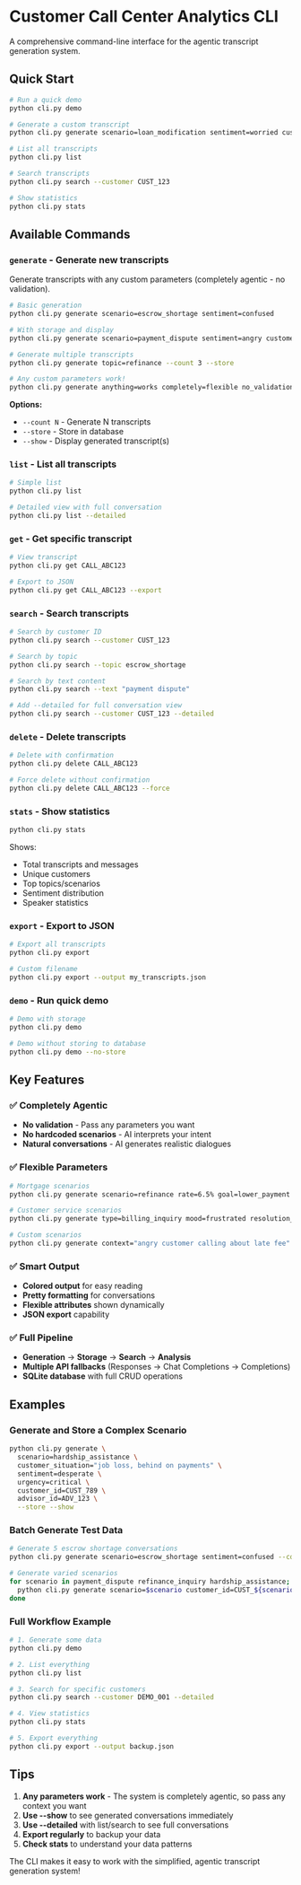 # Customer Call Center Analytics CLI

A comprehensive command-line interface for the agentic transcript generation system.

## Quick Start

```bash
# Run a quick demo
python cli.py demo

# Generate a custom transcript
python cli.py generate scenario=loan_modification sentiment=worried customer_id=CUST_123 --show --store

# List all transcripts
python cli.py list

# Search transcripts
python cli.py search --customer CUST_123

# Show statistics
python cli.py stats
```

## Available Commands

### `generate` - Generate new transcripts
Generate transcripts with any custom parameters (completely agentic - no validation).

```bash
# Basic generation
python cli.py generate scenario=escrow_shortage sentiment=confused

# With storage and display
python cli.py generate scenario=payment_dispute sentiment=angry customer_id=CUST_456 --store --show

# Generate multiple transcripts
python cli.py generate topic=refinance --count 3 --store

# Any custom parameters work!
python cli.py generate anything=works completely=flexible no_validation=true
```

**Options:**
- `--count N` - Generate N transcripts
- `--store` - Store in database
- `--show` - Display generated transcript(s)

### `list` - List all transcripts
```bash
# Simple list
python cli.py list

# Detailed view with full conversation
python cli.py list --detailed
```

### `get` - Get specific transcript
```bash
# View transcript
python cli.py get CALL_ABC123

# Export to JSON
python cli.py get CALL_ABC123 --export
```

### `search` - Search transcripts
```bash
# Search by customer ID
python cli.py search --customer CUST_123

# Search by topic
python cli.py search --topic escrow_shortage  

# Search by text content
python cli.py search --text "payment dispute"

# Add --detailed for full conversation view
python cli.py search --customer CUST_123 --detailed
```

### `delete` - Delete transcripts
```bash
# Delete with confirmation
python cli.py delete CALL_ABC123

# Force delete without confirmation
python cli.py delete CALL_ABC123 --force
```

### `stats` - Show statistics
```bash
python cli.py stats
```

Shows:
- Total transcripts and messages
- Unique customers
- Top topics/scenarios
- Sentiment distribution
- Speaker statistics

### `export` - Export to JSON
```bash
# Export all transcripts
python cli.py export

# Custom filename
python cli.py export --output my_transcripts.json
```

### `demo` - Run quick demo
```bash
# Demo with storage
python cli.py demo

# Demo without storing to database
python cli.py demo --no-store
```

## Key Features

### ✅ Completely Agentic
- **No validation** - Pass any parameters you want
- **No hardcoded scenarios** - AI interprets your intent
- **Natural conversations** - AI generates realistic dialogues

### ✅ Flexible Parameters
```bash
# Mortgage scenarios
python cli.py generate scenario=refinance rate=6.5% goal=lower_payment

# Customer service scenarios
python cli.py generate type=billing_inquiry mood=frustrated resolution_needed=true

# Custom scenarios
python cli.py generate context="angry customer calling about late fee" priority=high
```

### ✅ Smart Output
- **Colored output** for easy reading
- **Pretty formatting** for conversations
- **Flexible attributes** shown dynamically
- **JSON export** capability

### ✅ Full Pipeline
- **Generation** → **Storage** → **Search** → **Analysis**
- **Multiple API fallbacks** (Responses → Chat Completions → Completions)
- **SQLite database** with full CRUD operations

## Examples

### Generate and Store a Complex Scenario
```bash
python cli.py generate \
  scenario=hardship_assistance \
  customer_situation="job loss, behind on payments" \
  sentiment=desperate \
  urgency=critical \
  customer_id=CUST_789 \
  advisor_id=ADV_123 \
  --store --show
```

### Batch Generate Test Data
```bash
# Generate 5 escrow shortage conversations
python cli.py generate scenario=escrow_shortage sentiment=confused --count 5 --store

# Generate varied scenarios
for scenario in payment_dispute refinance_inquiry hardship_assistance; do
  python cli.py generate scenario=$scenario customer_id=CUST_${scenario:0:3} --store
done
```

### Full Workflow Example
```bash
# 1. Generate some data
python cli.py demo

# 2. List everything
python cli.py list

# 3. Search for specific customers
python cli.py search --customer DEMO_001 --detailed

# 4. View statistics
python cli.py stats

# 5. Export everything
python cli.py export --output backup.json
```

## Tips

1. **Any parameters work** - The system is completely agentic, so pass any context you want
2. **Use --show** to see generated conversations immediately
3. **Use --detailed** with list/search to see full conversations
4. **Export regularly** to backup your data
5. **Check stats** to understand your data patterns

The CLI makes it easy to work with the simplified, agentic transcript generation system!